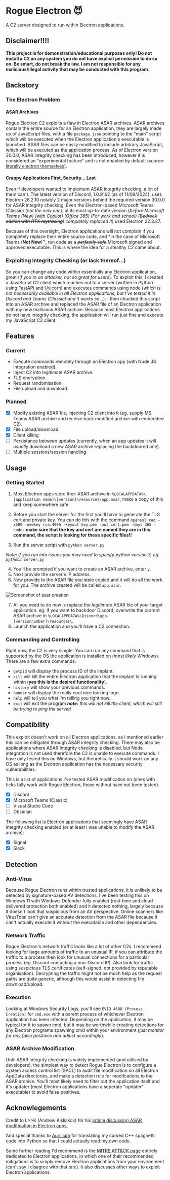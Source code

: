 # Rogue Electron 😈
A C2 server designed to run within Electron applications.
## Disclaimer!!!!
**This project is for demonstration/educational purposes only! Do not install a C2 on any system you do not have explicit permission to do so on. Be smart, do not break the law. I am not responsible for any malicious/illegal activity that may be conducted with this program.**
## Backstory
### The Electron Problem
#### ASAR Archives
Rogue Electron C2 exploits a flaw in Electron ASAR archives. ASAR archives contain the entire source for an Electron application, they are largely made up of JavaScript files, with a file `package.json` pointing to the "main" script which will be executed when the Electron application's executable is launched. ASAR files can be easily modified to include arbitrary JavaScript, which will be executed as the application process. As of Electron version 30.0.0, ASAR integrity checking has been introduced, however it is considered an "experimental feature" and is not enabled by default (source: [literally electron themselves](https://www.electronjs.org/docs/latest/tutorial/asar-integrity)). 
#### Crappy Applications First, Security... Last
Even if developers wanted to implement ASAR integrity checking, a lot of them can't. The latest version of Discord, 1.0.9162 (as of 11/09/2024), uses Electron 28.2.10 notably 2 major versions behind the required version 30.0.0 for ASAR integrity checking. Even the Electron-based Microsoft Teams (Classic) (*not the new one*), at its most up-to-date version (*before Microsoft Teams (New) (with Copilot) (Office 365) (For work and school) (~~Bedrock edition with RTX raytracing~~) completely replaced it*) used Electron 22.3.27.

Because of this oversight, Electron applications will not complain if you completely replace their entire source code, and *in the case of Microsoft Teams (**Not New**)™, run code as a *~~perfectly safe~~* Microsoft signed and approved executable. This is where the idea for a stealthy C2 came about.
### Exploiting Integrity Checking (or lack thereof...)
So you can change any code within essentially any Electron application, great (*if you're an attacker, not so great for users*). To exploit this, I created a JavaScript C2 client which reaches out to a server (written in Python using [FastAPI](https://fastapi.tiangolo.com/) and [Uvicorn](https://www.uvicorn.org/)) and executes commands using node (*which is not necessarily available in all Electron applications, but I've tested it in Discord and Teams (Classic) and it works so...*). I then chucked this script into an ASAR archive and replaced the ASAR file of an Electron application with my new malicious ASAR archive. Because most Electron applications do not have integrity checking, the application will run just fine and execute my JavaScript C2 client.

## Features
### Current
- Execute commands remotely through an Electron app (with Node JS integration enabled).
- Inject C2 into legitimate ASAR archive.
- TLS encryption.
- Request randomisation.
- File upload and download.
### Planned
- [x] Modify existing ASAR file, injecting C2 client into it (eg. supply MS Teams ASAR archive and receive back modified archive with embedded C2).
- [x] File upload/download.
- [x] Client killing
- [ ] Persistance between updates (currently, when an app updates it will *usually* download a new ASAR archive replacing the backdoored one).
- [ ] Multiple sessions/session handling.
## Usage
### Getting Started
1. Most Electron apps store their ASAR archive in `%LOCALAPPDATA%\[application name]\[version]\resources\app.asar`, make a copy of this and keep somewhere safe.

2. Before you start the server for the first you'll have to generate the TLS cert and private key. You can do this with the command `openssl req -x509 -newkey rsa:4096 -keyout key.pem -out cert.pem -days 365 -nodes` **make sure that the key and cert are named they are in this command, the script is looking for these specific files!!**

3. Run the server script with `python server.py`. 

*Note: if you run into issues you may need to specify python version 3, eg. `python3 server.py`*

4. You'll be prompted if you want to create an ASAR archive, enter `y`.
5. Next provide the server's IP address.
6. Now provide to the ASAR file you ~~stole~~ copied and it will do all the work for you. The archive created will be called `app.asar`.

![Screenshot of asar creation](screenshot.png)

7. All you need to do now is replace the *legitimate* ASAR file of your target application. eg. if you want to backdoor Discord, overwrite the current ASAR archive in `%LOCALAPPDATA%\Discord\app-[versionnumber]\resources\`.
8. Launch the application and you'll have a C2 connection.

### Commanding and Controlling
Right now, the C2 is very simple. You can run any command that is supported by the OS the application is installed on (*most likely Windows*). There are a few extra commands:

- `getpid` will display the process ID of the implant.
- `kill` will kill the entire Electron application that the implant is running within (**yes this is the desired functionality**).
- `history` will show your previous commands.
- `banner`  will display the really cool nice looking logo.
- `help` will tell you what I'm telling you right now.
- `exit` will exit the program ***note:** this will not kill the client, which will still be trying to ping the server!*

## Compatibility

This exploit doesn't work on all Electron applications, as I mentioned earlier this can be mitigated through ASAR integrity checking. There may also be applications where ASAR Integrity checking is disabled, but Node integration is not used therefore the C2 is unable to execute commands. I have only tested this on Windows, but theoretically it should work on any OS as long as the Electron application has the necessary security vulnerabilities.

This is a list of applications I've tested ASAR modification on (ones with ticks fully work with Rogue Electron, those without have not been tested).

- [x] Discord
- [x] Microsoft Teams (Classic)
- [ ] Visual Studio Code 
- [ ] Obsidian

The following list is Electron applications that seemingly have ASAR integrity checking enabled (or at least I was unable to modify the ASAR archive):

- [x] Signal
- [x] Slack

## Detection
### Anti-Virus
Because Rogue Electron runs within trusted applications, it is unlikely to be detected by signature-based AV detections. I've been testing this on Windows 11 with Windows Defender fully enabled (real-time and cloud delivered protection both enabled) and it detected nothing, largely because it doesn't look that suspicious from an AV perspective. Online scanners like VirusTotal can't give an accurate detection from the ASAR file because it can't actually execute it without the executable and other dependencies.

### Network Traffic
Rogue Electron's network traffic looks like a lot of other C2s. I recommend looking for large amounts of traffic to an unusual IP, if you can attribute the traffic to a process then look for unusual connections for a particular process (eg. Discord contacting a non-Discord IP). Also look for traffic using suspicious TLS certificates (self-signed, not provided by reputable organisation). Decrypting the traffic might not be much help as the request paths are quite generic, although this would assist in detecting file download/upload.

### Execution
Looking at Windows Security Logs, you'll see `EVID 4688 (Process Creation)` for `cmd.exe` with a parent process of whichever Electron application has been infected. Depending on the application, it may be typical for it to spawn cmd, but it may be worthwhile creating detections for any Electron programs spawning cmd within your environment (*just monitor for any false positives and adjust accordingly*).

### ASAR Archive Modification
Until ASAR integrity checking is widely implemented (and utilised by developers), the simplest way to detect Rogue Electron is to configure a system access control list (SACL) to audit file modification on all Electron AppData directories, and make a detection rule for modifcations to the ASAR archive. You'll most likely need to filter out the application itself and it's updater (most Electron applications have a seperate "updater" executable) to avoid false positives.

## Acknowlegements
Credit to L>>K (Andrew Kisliakov) for his [article discussing ASAR modification in Electron apps.](https://l--k.uk/2022/01/16/microsoft-teams-and-other-electron-apps-as-lolbins/)

And special thanks to [Aurillium](https://github.com/Aurillium) for translating my cursed C++ spaghetti code into Python so that I could actually read my own code.

Some further reading I'd recommend is the [MITRE ATT&CK page](https://attack.mitre.org/techniques/T1218/015/) entirely dedicated to Electron applications, in which one of their recommended mitigations is to simply remove Electron applications from your environment (can't say I disagree with that one). It also discusses other ways to exploit Electron applications.